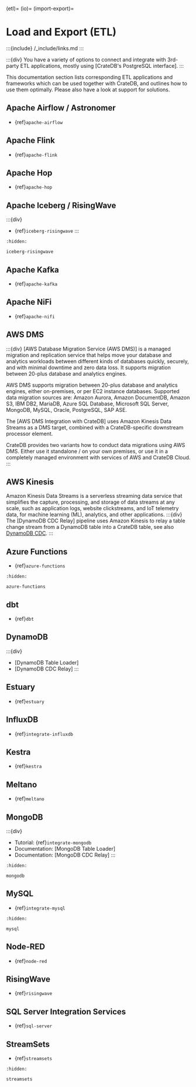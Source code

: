 (etl)=
(io)=
(import-export)=
# Load and Export (ETL)

:::{include} /_include/links.md
:::

:::{div}
You have a variety of options to connect and integrate with 3rd-party
ETL applications, mostly using [CrateDB's PostgreSQL interface].
:::

This documentation section lists corresponding ETL applications and
frameworks which can be used together with CrateDB, and outlines how
to use them optimally.
Please also have a look at support for [](#cdc) solutions.


## Apache Airflow / Astronomer

- {ref}`apache-airflow`

## Apache Flink

- {ref}`apache-flink`

## Apache Hop

- {ref}`apache-hop`

## Apache Iceberg / RisingWave
:::{div}
- {ref}`iceberg-risingwave`
:::

```{toctree}
:hidden:

iceberg-risingwave
```

## Apache Kafka

- {ref}`apache-kafka`

## Apache NiFi

- {ref}`apache-nifi`

## AWS DMS

:::{div}
[AWS Database Migration Service (AWS DMS)] is a managed migration and replication
service that helps move your database and analytics workloads between different
kinds of databases quickly, securely, and with minimal downtime and zero data
loss. It supports migration between 20-plus database and analytics engines.

AWS DMS supports migration between 20-plus database and analytics engines, either
on-premises, or per EC2 instance databases. Supported data migration sources are:
Amazon Aurora, Amazon DocumentDB, Amazon S3, IBM DB2, MariaDB, Azure SQL Database,
Microsoft SQL Server, MongoDB, MySQL, Oracle, PostgreSQL, SAP ASE.

The [AWS DMS Integration with CrateDB] uses Amazon Kinesis Data Streams as
a DMS target, combined with a CrateDB-specific downstream processor element.

CrateDB provides two variants how to conduct data migrations using AWS DMS.
Either use it standalone / on your own premises, or use it in a completely
managed environment with services of AWS and CrateDB Cloud.
:::


## AWS Kinesis

Amazon Kinesis Data Streams is a serverless streaming data service that
simplifies the capture, processing, and storage of data streams at any
scale, such as application logs, website clickstreams, and IoT telemetry
data, for machine learning (ML), analytics, and other applications.
:::{div}
The [DynamoDB CDC Relay] pipeline uses Amazon Kinesis to relay a table
change stream from a DynamoDB table into a CrateDB table, see also
[DynamoDB CDC](#cdc-dynamodb).
:::


## Azure Functions

- {ref}`azure-functions`

```{toctree}
:hidden:

azure-functions
```


## dbt

- {ref}`dbt`

## DynamoDB
:::{div}
- [DynamoDB Table Loader]
- [DynamoDB CDC Relay]
:::


## Estuary

- {ref}`estuary`

## InfluxDB

- {ref}`integrate-influxdb`

## Kestra

- {ref}`kestra`

## Meltano

- {ref}`meltano`

## MongoDB
:::{div}
- Tutorial: {ref}`integrate-mongodb`
- Documentation: [MongoDB Table Loader]
- Documentation: [MongoDB CDC Relay]
:::
```{toctree}
:hidden:

mongodb
```


## MySQL

- {ref}`integrate-mysql`

```{toctree}
:hidden:

mysql
```

## Node-RED

- {ref}`node-red`

## RisingWave

- {ref}`risingwave`

## SQL Server Integration Services

- {ref}`sql-server`

## StreamSets

- {ref}`streamsets`

```{toctree}
:hidden:

streamsets
```
